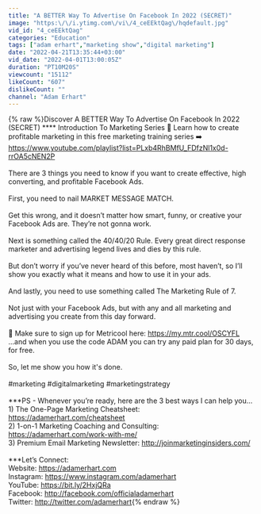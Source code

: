 ```yaml
---
title: "A BETTER Way To Advertise On Facebook In 2022 (SECRET)"
image: "https:\/\/i.ytimg.com\/vi\/4_ceEEktQag\/hqdefault.jpg"
vid_id: "4_ceEEktQag"
categories: "Education"
tags: ["adam erhart","marketing show","digital marketing"]
date: "2022-04-21T13:35:44+03:00"
vid_date: "2022-04-01T13:00:05Z"
duration: "PT10M20S"
viewcount: "15112"
likeCount: "607"
dislikeCount: ""
channel: "Adam Erhart"
---
```

{% raw %}Discover A BETTER Way To Advertise On Facebook In 2022 (SECRET) **** Introduction To Marketing Series 🎯 Learn how to create profitable marketing in this free marketing training series ➡️ <a rel="nofollow" target="blank" href="https://www.youtube.com/playlist?list=PLxb4RhBMfU_FDfzNl1x0d-rrOA5cNEN2P">https://www.youtube.com/playlist?list=PLxb4RhBMfU_FDfzNl1x0d-rrOA5cNEN2P</a><br /><br />There are 3 things you need to know if you want to create effective, high converting, and profitable Facebook Ads.<br /><br />First, you need to nail MARKET MESSAGE MATCH. <br /><br />Get this wrong, and it doesn’t matter how smart, funny, or creative your Facebook Ads are. They’re not gonna work.<br /><br />Next is something called the 40/40/20 Rule. Every great direct response marketer and advertising legend lives and dies by this rule. <br /><br />But don’t worry if you’ve never heard of this before, most haven’t, so I’ll show you exactly what it means and how to use it in your ads. <br /><br />And lastly, you need to use something called The Marketing Rule of 7.<br /><br />Not just with your Facebook Ads, but with any and all marketing and advertising you create from this day forward.<br /><br />🚀 Make sure to sign up for Metricool here: <a rel="nofollow" target="blank" href="https://my.mtr.cool/OSCYFL">https://my.mtr.cool/OSCYFL</a> <br />...and when you use the code ADAM you can try any paid plan for 30 days, for free.<br /><br />So, let me show you how it's done. <br /><br />#marketing #digitalmarketing #marketingstrategy<br /><br />***PS - Whenever you’re ready, here are the 3 best ways I can help you…<br />1) The One-Page Marketing Cheatsheet: <a rel="nofollow" target="blank" href="https://adamerhart.com/cheatsheet">https://adamerhart.com/cheatsheet</a><br />2) 1-on-1 Marketing Coaching and Consulting: <a rel="nofollow" target="blank" href="https://adamerhart.com/work-with-me/">https://adamerhart.com/work-with-me/</a><br />3) Premium Email Marketing Newsletter: <a rel="nofollow" target="blank" href="http://joinmarketinginsiders.com/">http://joinmarketinginsiders.com/</a><br /><br />***Let’s Connect:<br />Website: <a rel="nofollow" target="blank" href="https://adamerhart.com">https://adamerhart.com</a><br />Instagram: <a rel="nofollow" target="blank" href="https://www.instagram.com/adamerhart">https://www.instagram.com/adamerhart</a><br />YouTube: <a rel="nofollow" target="blank" href="https://bit.ly/2HxjQRa">https://bit.ly/2HxjQRa</a><br />Facebook: <a rel="nofollow" target="blank" href="http://facebook.com/officialadamerhart">http://facebook.com/officialadamerhart</a><br />Twitter: <a rel="nofollow" target="blank" href="http://twitter.com/adamerhart">http://twitter.com/adamerhart</a>{% endraw %}
